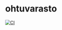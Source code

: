 # ohtuvarasto

[![CI](https://github.com/VisaBL/ohtuvarasto/actions/workflows/main.yml/badge.svg)](https://github.com/VisaBL/ohtuvarasto/actions/workflows/main.yml)
